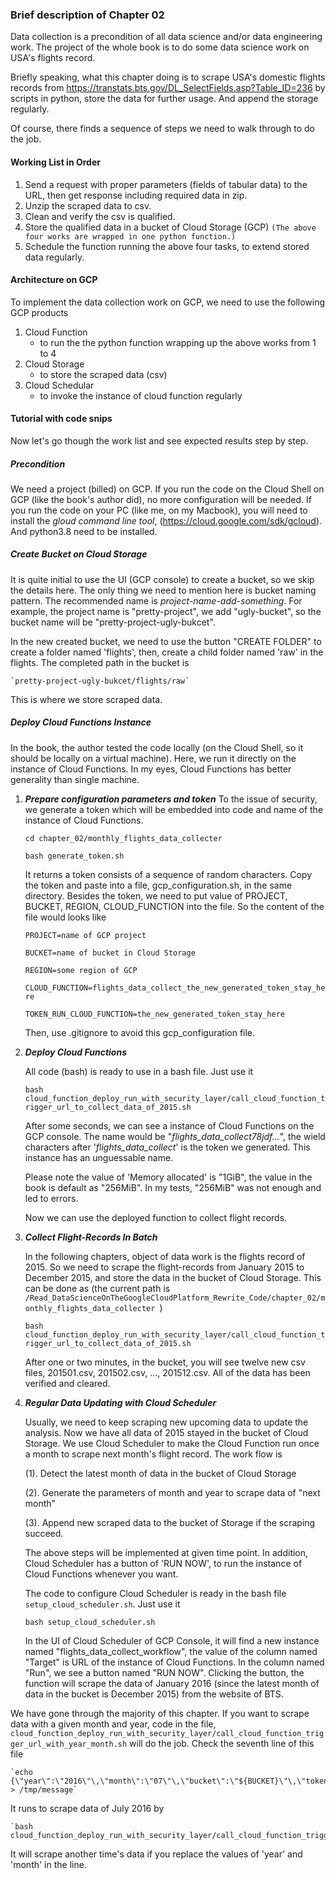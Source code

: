 ### Brief description of Chapter 02
Data collection is a precondition of all data science and/or data engineering work. The project of the whole book is to do some 
data science work on USA's flights record. 

Briefly speaking, what this chapter doing is to scrape USA's domestic flights records from 
https://transtats.bts.gov/DL_SelectFields.asp?Table_ID=236 
by scripts in python, store the data for further usage. And append the storage regularly.

Of course, there finds a sequence of steps we need to walk through to do the job.

#### Working List in Order
1. Send a request with proper parameters (fields of tabular data) to the URL, then get response including required data in zip.
2. Unzip the scraped data to csv.
3. Clean and verify the csv is qualified.
4. Store the qualified data in a bucket of Cloud Storage (GCP) 
`(The above four works are wrapped in one python function.)`
5. Schedule the function running the above four tasks, to extend stored data regularly. 

#### Architecture on GCP
To implement the data collection work on GCP, we need to use the following GCP products
1. Cloud Function 
   * to run the the python function wrapping up the above works from 1 to 4
2. Cloud Storage
   * to store the scraped data (csv)
3. Cloud Schedular
   * to invoke the instance of cloud function regularly

#### Tutorial with code snips
Now let's go though the work list and see expected results step by step.

##### Precondition
We need a project (billed) on GCP. If you run the code on the Cloud Shell on GCP (like the book's author did), 
no more configuration will be needed. If you run the code on your PC (like me, on my Macbook), you will need to install the _gloud command line tool_,
(https://cloud.google.com/sdk/gcloud). And python3.8 need to be installed. 

##### Create Bucket on Cloud Storage
It is quite initial to use the UI (GCP console) to create a bucket, so we skip the details here. 
The only thing we need to mention here is bucket naming pattern. The recommended name is _project-name-add-something_.
For example, the project name is "pretty-project", we add "ugly-bucket", 
so the bucket name will be "pretty-project-ugly-bukcet".

In the new created bucket, we need to use the button "CREATE FOLDER" to create a folder named 'flights', 
then, create a child folder named 'raw' in the flights. The completed path in the bucket is 

    `pretty-project-ugly-bukcet/flights/raw`

This is where we store scraped data.

##### Deploy Cloud Functions Instance
In the book, the author tested the code locally (on the Cloud Shell, so it should be locally on a virtual machine). 
Here, we run it directly on the instance of Cloud Functions. In my eyes, Cloud Functions has better generality than single machine. 
1. ***Prepare configuration parameters and token***
To the issue of security, we generate a token which will be embedded into code and name of the instance of Cloud Functions.
    
    `cd chapter_02/monthly_flights_data_collecter`
    
    `bash generate_token.sh`
    
    It returns a token consists of a sequence of random characters. Copy the token and paste into a file, gcp_configuration.sh, in the same 
    directory. Besides the token, we need to put value of PROJECT, BUCKET, REGION, CLOUD_FUNCTION into the file.
    So the content of the file would looks like
    
    `PROJECT=name of GCP project`
    
    `BUCKET=name of bucket in Cloud Storage`
    
    `REGION=some region of GCP`
     
    `CLOUD_FUNCTION=flights_data_collect_the_new_generated_token_stay_here`
    
    `TOKEN_RUN_CLOUD_FUNCTION=the_new_generated_token_stay_here`
    
    Then, use .gitignore to avoid this gcp_configuration file.

2. ***Deploy Cloud Functions***
    
    All code (bash) is ready to use in a bash file. Just use it 
    
    `bash cloud_function_deploy_run_with_security_layer/call_cloud_function_trigger_url_to_collect_data_of_2015.sh`
    
    After some seconds, we can see a instance of Cloud Functions on the GCP console. The name would be "_flights_data_collect78jdf..._", 
    the wield characters after '_flights_data_collect_' is the token we generated. This instance has an unguessable name. 
    
    Please note the value of 'Memory allocated' is "1GiB", the value in the book is default as "256MiB". In my tests, "256MiB" was not enough and led to errors. 

    Now we can use the deployed function to collect flight records.

3. ***Collect Flight-Records In Batch***
   
   In the following chapters, object of data work is the flights record of 2015. So we need to scrape the flight-records 
   from January 2015 to December 2015, and store the data in the bucket of Cloud Storage. This can be done as 
   (the current path is `/Read_DataScienceOnTheGoogleCloudPlatform_Rewrite_Code/chapter_02/monthly_flights_data_collecter
`)
   
    `bash cloud_function_deploy_run_with_security_layer/call_cloud_function_trigger_url_to_collect_data_of_2015.sh
`    

   After one or two minutes, in the bucket, you will see twelve new csv files, 201501.csv, 201502.csv, ..., 201512.csv.
   All of the data has been verified and cleared. 

4. ***Regular Data Updating with Cloud Scheduler***
    
    Usually, we need to keep scraping new upcoming data to update the analysis. Now we have all data of 2015 stayed in 
    the bucket of Cloud Storage. We use Cloud Scheduler to make the Cloud Function run once a month to scrape next month's 
    flight record. The work flow is 
    
    (1). Detect the latest month of data in the bucket of Cloud Storage
    
    (2). Generate the parameters of month and year to scrape data of "next month"
    
    (3). Append new scraped data to the bucket of Storage if the scraping succeed.
    
    The above steps will be implemented at given time point. In addition, Cloud Scheduler has a button of 'RUN NOW', to run 
    the instance of Cloud Functions whenever you want. 
    
    The code to configure Cloud Scheduler is ready in the bash file `setup_cloud_scheduler.sh`. Just use it
    
    `bash setup_cloud_scheduler.sh`
    
    In the UI of Cloud Scheduler of GCP Console, it will find a new instance named "flights_data_collect_workflow", the value 
    of the column named "Target" is URL of the instance of Cloud Functions. In the column named "Run", we see a button named 
    "RUN NOW". Clicking the button, the function will scrape the data of January 2016 
    (since the latest month of data in the bucket is December 2015) from the website of BTS.
    
We have gone through the majority of this chapter. If you want to scrape data with a given month and year, code in the file, 
`cloud_function_deploy_run_with_security_layer/call_cloud_function_trigger_url_with_year_month.sh` will do the job. 
Check the seventh line of this file 
    
    `echo {\"year\":\"2016\"\,\"month\":\"07\"\,\"bucket\":\"${BUCKET}\"\,\"token\":\"${TOKEN_RUN_CLOUD_FUNCTION}\"} > /tmp/message`
    
It runs to scrape data of July 2016 by

    `bash cloud_function_deploy_run_with_security_layer/call_cloud_function_trigger_url_with_year_month.sh`
    
It will scrape another time's data if you replace the values of 'year' and 'month' in the line. 
